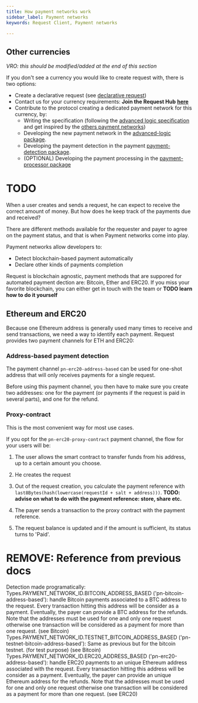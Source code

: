 ```yaml
---
title: How payment networks work
sidebar_label: Payment networks
keywords: Request Client, Payment networks

---
```


## Other currencies 
_VRO: this should be modified/added at the end of this section_

If you don't see a currency you would like to create request with, there is two options:
- Create a declarative request (see [declarative request](TODO))
- Contact us for your currency requirements: **Join the Request Hub** [**here**](https://join.slack.com/t/requesthub/shared_invite/enQtMjkwNDQwMzUwMjI3LWNlYTlmODViMmE3MzY0MWFiMTUzYmNiMWEyZmNiNWZhMjM3MTEzN2JkZTMxN2FhN2NmODFkNmU5MDBmOTUwMjA)
- Contribute to the protocol creating a dedicated payment network for this currency, by:
  - Writing the specification (following the [advanced logic specification](https://github.com/RequestNetwork/requestNetwork/blob/master/packages/advanced-logic/specs/advanced-logic-specs-0.1.0.md) and get inspired by the [others payment networks](https://github.com/RequestNetwork/requestNetwork/tree/master/packages/advanced-logic/specs))
  - Developing the new payment network in the [advanced-logic package](https://github.com/RequestNetwork/requestNetwork/tree/master/packages/advanced-logic/src/extensions/payment-network).
  - Developing the payment detection in the payment [payment-detection package](https://github.com/RequestNetwork/requestNetwork/tree/master/packages/payment-detection).
  - (OPTIONAL) Developing the payment processing in the [payment-processor package](https://github.com/RequestNetwork/requestNetwork/tree/master/packages/payment-detection)


# TODO

When a user creates and sends a request, he can expect to receive the correct amount of money. But how does he keep track of the payments due and received?

There are different methods available for the requester and payer to agree on the payment status, and that is when Payment networks come into play.

Payment networks allow developers to:
* Detect blockchain-based payment automatically
* Declare other kinds of payments completion

Request is blockchain agnostic, payment methods that are suppored for automated payment dection are: Bitcoin, Ether and ERC20. If you miss your favorite blockchain, you can either get in touch with the team or **TODO learn how to do it yourself**

## Ethereum and ERC20

Because one Ethereum address is generally used many times to receive and send transactions, we need a way to identify each payment. Request provides two payment channels for ETH and ERC20:

### Address-based payment detection
The payment channel `pn-erc20-address-based` can be used for one-shot address that will only receives payments for a single request.

Before using this payment channel, you then have to make sure you create two addresses: one for the payment (or payments if the request is paid in several parts), and one for the refund.

### Proxy-contract
This is the most convenient way for most use cases.

If you opt for the `pn-erc20-proxy-contract` payment channel, the flow for your users will be:

1. The user allows the smart contract to transfer funds from his address, up to a certain amount you choose.

2. He creates the request

3. Out of the request creation, you calculate the payment reference with `last8Bytes(hash(lowercase(requestId + salt + address)))`. **TODO: advise on what to do with the payment reference: store, share etc.**
4. The payer sends a transaction to the proxy contract with the payment reference.
5. The request balance is updated and if the amount is sufficient, its status turns to 'Paid'.

# REMOVE: Reference from previous docs
Detection made programatically:
Types.PAYMENT_NETWORK_ID.BITCOIN_ADDRESS_BASED ('pn-bitcoin-address-based'): handle Bitcoin payments associated to a BTC address to the request. Every transaction hitting this address will be consider as a payment. Eventually, the payer can provide a BTC address for the refunds. Note that the addresses must be used for one and only one request otherwise one transaction will be considered as a payment for more than one request. (see Bitcoin)
Types.PAYMENT_NETWORK_ID.TESTNET_BITCOIN_ADDRESS_BASED ('pn-testnet-bitcoin-address-based'): Same as previous but for the bitcoin testnet. (for test purpose) (see Bitcoin)
Types.PAYMENT_NETWORK_ID.ERC20_ADDRESS_BASED ('pn-erc20-address-based'): handle ERC20 payments to an unique Ethereum address associated with the request. Every transaction hitting this address will be consider as a payment. Eventually, the payer can provide an unique Ethereum address for the refunds. Note that the addresses must be used for one and only one request otherwise one transaction will be considered as a payment for more than one request. (see ERC20)
